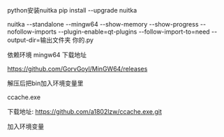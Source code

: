 python安装nuitka
pip install --upgrade nuitka

nuitka --standalone --mingw64 --show-memory --show-progress --nofollow-imports --plugin-enable=qt-plugins --follow-import-to=need  --output-dir=输出文件夹 你的.py

依赖环境
mingw64 下载地址

https://github.com/GorvGoyl/MinGW64/releases

解压后把bin加入环境变量里

ccache.exe

下载地址: https://github.com/a1802lzw/ccache.exe.git

加入环境变量
